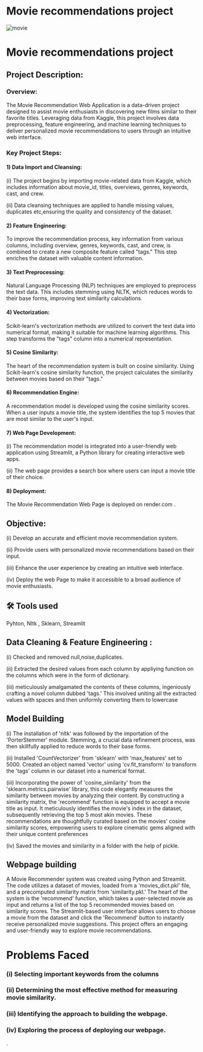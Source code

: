 
# Movie recommendations project 




![movie](https://github.com/bhratsharmaa/movies_recommendation_1/assets/132134997/d63db2b8-94a0-448c-8020-2f797d7cc318)













# Movie recommendations project 

## Project Description:
### Overview:
The Movie Recommendation Web Application is a data-driven project designed to assist movie enthusiasts in discovering new films similar to their favorite titles. Leveraging data from Kaggle, this project involves data preprocessing, feature engineering, and machine learning techniques to deliver personalized movie recommendations to users through an intuitive web interface.
### Key Project Steps:
#### 1) Data Import and Cleansing:
(i) The project begins by importing movie-related data from Kaggle, which includes information about movie_id, titles, overviews, genres, keywords, cast, and crew.

(ii) Data cleansing techniques are applied to handle missing values, duplicates etc,ensuring the quality and consistency of the dataset.
#### 2) Feature Engineering:
To improve the recommendation process, key information from various columns, including overview, genres, keywords, cast, and crew, is combined to create a new composite feature called "tags." This step enriches the dataset with valuable content information.
#### 3) Text Preprocessing:
Natural Language Processing (NLP) techniques are employed to preprocess the text data. This includes stemming using NLTK, which reduces words to their base forms, improving text similarity calculations.
#### 4) Vectorization:
Scikit-learn's vectorization methods are utilized to convert the text data into numerical format, making it suitable for machine learning algorithms. This step transforms the "tags" column into a numerical representation.
#### 5) Cosine Similarity:
The heart of the recommendation system is built on cosine similarity. Using Scikit-learn's cosine similarity function, the project calculates the similarity between movies based on their "tags."
#### 6) Recommendation Engine:
A recommendation model is developed using the cosine similarity scores. When a user inputs a movie title, the system identifies the top 5 movies that are most similar to the user's input.
#### 7) Web Page Development:
(i) The recommendation model is integrated into a user-friendly web application using Streamlit, a Python library for creating interactive web apps.

(ii) The web page provides a search box where users can input a movie title of their choice.
#### 8) Deployment:
The Movie Recommendation Web Page is deployed on render.com .

## Objective:
(i) Develop an accurate and efficient movie recommendation system.

(ii) Provide users with personalized movie recommendations based on their input.

(iii) Enhance the user experience by creating an intuitive web interface.

(iv) Deploy the web Page to make it accessible to a broad audience of movie enthusiasts.















## 🛠 Tools used


Pyhton, Nltk , Sklearn, Streamlit
## Data Cleaning &  Feature Engineering  :
(i) Checked and removed null,noise,duplicates.

(ii) Extracted the desired values from each column by appliying function on the columns which were in the form of dictionary.

(iii)  meticulously amalgamated the contents of these columns, ingeniously crafting a novel column dubbed 'tags.' This involved uniting all the extracted values with spaces and then uniformly converting them to lowercase
 
 ## Model Building 
 (i) The installation of 'nltk' was followed by the importation of the 'PorterStemmer' module. Stemming, a crucial data refinement process, was then skillfully applied to reduce words to their base forms.
 
 (ii) Installed 'CountVectorizer' from 'sklearn' with 'max_features' set to 5000. Created an object named 'vector' using 'cv.fit_transform' to transform the 'tags' column in our dataset into a numerical format.
 
 (iii) Incorporating the power of 'cosine_similarity' from the 'sklearn.metrics.pairwise' library, this code elegantly measures the similarity between movies by analyzing their content. By constructing a similarity matrix, the 'recommend' function is equipped to accept a movie title as input. It meticulously identifies the movie's index in the dataset, subsequently retrieving the top 5 most akin movies. These recommendations are thoughtfully curated based on the movies' cosine similarity scores, empowering users to explore cinematic gems aligned with their unique content preferences

 (iv) Saved the movies and similarity in a folder with the help of pickle.

 ## Webpage building
 A Movie Recommender system was created using Python and Streamlit. The code utilizes a dataset of movies, loaded from a 'movies_dict.pkl' file, and a precomputed similarity matrix from 'similarity.pkl.' The heart of the system is the 'recommend' function, which takes a user-selected movie as input and returns a list of the top 5 recommended movies based on similarity scores. The Streamlit-based user interface allows users to choose a movie from the dataset and click the 'Recommend' button to instantly receive personalized movie suggestions. This project offers an engaging and user-friendly way to explore movie recommendations.


# Problems Faced
### (i) Selecting important keywords from the columns
### (ii) Determining the most effective method for measuring movie similarity.
### (iii) Identifying the approach to building the webpage.
### (iv)  Exploring the process of deploying our webpage.


.









